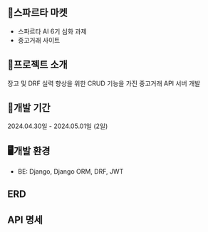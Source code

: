 ## 🛒스파르타 마켓
- 스파르타 AI 6기 심화 과제
- 중고거래 사이트

## 📝프로젝트 소개
장고 및 DRF 실력 향상을 위한 CRUD 기능을 가진 중고거래 API 서버 개발

## 📅개발 기간
2024.04.30일 - 2024.05.01일 (2일)

## 🖥️개발 환경
- BE: Django, Django ORM, DRF, JWT

## ERD

## API 명세
